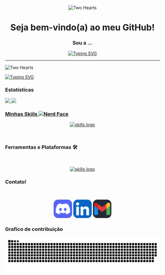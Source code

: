 
<div align="center">
  <img src="https://raw.githubusercontent.com/Tarikul-Islam-Anik/Animated-Fluent-Emojis/master/Emojis/Smilies/Two%20Hearts.png" alt="Two Hearts" width="25" height="25" /> 
  <h1 align="center"> Seja bem-vindo(a) ao meu GitHub! </h1> 
  <h3>Sou a ...</h3>
 
  [![Typing SVG](https://readme-typing-svg.demolab.com?font=Fira+Code&weight=600&size=30&pause=1000&color=FF58E3&center=falso&vCenter=falso&repeat=verdadeiro&random=falso&width=435&lines=Carla+Dias)](https://git.io/typing-svg) 
</div>

---
<img src="https://raw.githubusercontent.com/Tarikul-Islam-Anik/Animated-Fluent-Emojis/master/Emojis/Smilies/Two%20Hearts.png" alt="Two Hearts" width="25" height="25" />

[![Typing SVG](https://readme-typing-svg.demolab.com?font=Fira+Code&size=30&pause=1008&color=AC7EA4&center=falso&vCenter=falso&repeat=verdadeiro&random=falso&width=435&lines=Desenvolvedora+Frontend)](https://git.io/typing-svg) 

### Estatísticas 

 <div>
   <a href="https://github.com/diascarla">
   <img height="180em" src="https://github-readme-stats.vercel.app/api?username=diascarla&show_icons=true&theme=dracula&include_all_commits=true&count_private=true"/>
   <img height="180em" src="https://github-readme-stats.vercel.app/api/top-langs/?username=diascarla&layout=compact&langs_count=6&theme=dracula"/>  
</div>

### Minhas Skiils <img src="https://raw.githubusercontent.com/Tarikul-Islam-Anik/Telegram-Animated-Emojis/main/Smileys/Nerd%20Face.webp" alt="Nerd Face" width="25" height="25" /> 

<p align="center">
  <a href="https://skillicons.dev">
    <img src="https://skillicons.dev/icons?i=html,css,javascript,python,react,ts,sql&theme=dark" alt="skills logo"/>
  </a>
</p>
 
<br>

### Ferramentas e Plataformas 🛠

<br>

<p align="center">
  <a href="https://skillicons.dev">
    <img src="https://skillicons.dev/icons?i=git,github,vscode,figma,npm,redux,docker,express,postgres,prisma,vite,nodejs,&theme=dark" alt="skills logo"/>
  </a>
</p>

### Contato!

 <br>

 <p align="center">
    <a href="https://discord.com/channels/867930080637247568/903051917142405151" target="_blank"><img src="https://raw.githubusercontent.com/tandpfun/skill-icons/65dea6c4eaca7da319e552c09f4cf5a9a8dab2c8/icons/Discord.svg" heigth="60" width="60" style="max-width: 100%" target="_blank" alt="discord logo"></a>
    <a href="https:www.linkedin.com/in/devcarladias/"><img src="https://raw.githubusercontent.com/tandpfun/skill-icons/65dea6c4eaca7da319e552c09f4cf5a9a8dab2c8/icons/LinkedIn.svg" heigth="60" width="60" style="max-width: 100%" target="_blank" alt="microsoft-outlooh logo"></a>
    <a  href ="devcarladias@gmail.com" target="_blank"><img src="https://raw.githubusercontent.com/tandpfun/skill-icons/65dea6c4eaca7da319e552c09f4cf5a9a8dab2c8/icons/Gmail-Dark.svg" heigth="60" width="60" style="max-width: 100%" target="_blank" alt="linkedin logo"></a
  
</p>

<div>
 
  
  >
</div>

### Grafico de contribuição

![snake gif](https://github.com/diascarla/diascarla/blob/output/github-contribution-grid-snake.svg)

